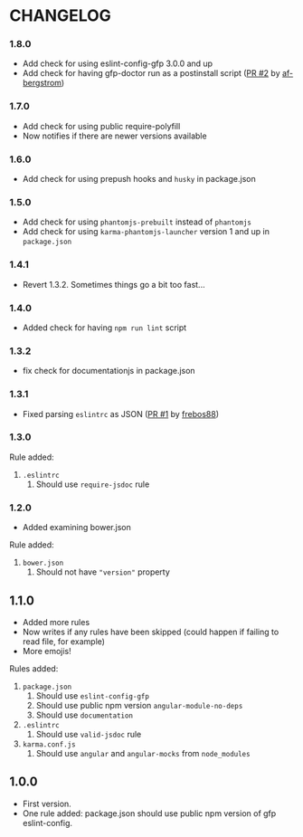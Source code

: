 # CHANGELOG

### 1.8.0
* Add check for using eslint-config-gfp 3.0.0 and up
* Add check for having gfp-doctor run as a postinstall script ([PR #2](https://github.com/mrgreentech/gfp-doctor/pull/2) by [af-bergstrom](https://github.com/af-bergstrom))

### 1.7.0
* Add check for using public require-polyfill
* Now notifies if there are newer versions available

### 1.6.0
* Add check for using prepush hooks and `husky` in package.json

### 1.5.0
* Add check for using `phantomjs-prebuilt` instead of `phantomjs`
* Add check for using `karma-phantomjs-launcher` version 1 and up in `package.json`

### 1.4.1
* Revert 1.3.2. Sometimes things go a bit too fast...

### 1.4.0
* Added check for having `npm run lint` script

### 1.3.2
* fix check for documentationjs in package.json

### 1.3.1
* Fixed parsing `eslintrc` as JSON ([PR #1](https://github.com/mrgreentech/gfp-doctor/pull/1) by [frebos88](https://github.com/frebos88))

### 1.3.0

Rule added:

1. `.eslintrc`
    1. Should use `require-jsdoc` rule

### 1.2.0

* Added examining bower.json

Rule added:

1. `bower.json`
    1. Should not have `"version"` property

## 1.1.0

* Added more rules
* Now writes if any rules have been skipped (could happen if failing to read file, for example)
* More emojis!

Rules added:

1. `package.json`
    1. Should use `eslint-config-gfp`
    1. Should use public npm version `angular-module-no-deps`
    1. Should use `documentation`
1. `.eslintrc`
    1. Should use `valid-jsdoc` rule
1. `karma.conf.js`
    1. Should use `angular` and `angular-mocks` from `node_modules`

## 1.0.0

* First version.
* One rule added: package.json should use public npm version of gfp eslint-config.
